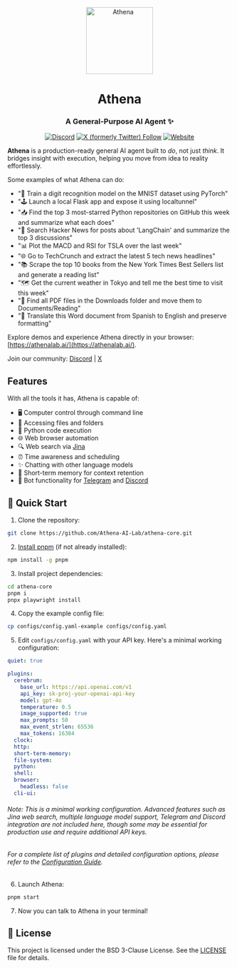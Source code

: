<p align="center">
  <img src="https://athenalab.ai/assets/favicon/favicon.svg" alt="Athena" width="150">
</p>

<h1 align="center">Athena</h1>
<h3 align="center">A General-Purpose AI Agent ✨</h3>

<div align="center">
  <a href="https://discord.gg/X38GnhdTH8"><img src="https://img.shields.io/discord/1322861553137090560" alt="Discord"></a>
  <a href="https://x.com/AthenaAGI"><img src="https://img.shields.io/twitter/follow/AthenaAGI" alt="X (formerly Twitter) Follow"></a>
  <a href="https://athenalab.ai/"><img src="https://img.shields.io/badge/Website-AthenaLab.AI-blue" alt="Website"></a>
</div>

**Athena** is a production-ready general AI agent built to *do*, not just *think*. It bridges insight with execution, helping you move from idea to reality effortlessly.

Some examples of what Athena can do:

- "🧠 Train a digit recognition model on the MNIST dataset using PyTorch"
- "🕹️ Launch a local Flask app and expose it using localtunnel"
- "📥 Find the top 3 most-starred Python repositories on GitHub this week and summarize what each does"
- "🔎 Search Hacker News for posts about 'LangChain' and summarize the top 3 discussions"
- "📊 Plot the MACD and RSI for TSLA over the last week"
- "🌐 Go to TechCrunch and extract the latest 5 tech news headlines"
- "📚 Scrape the top 10 books from the New York Times Best Sellers list and generate a reading list"
- "🗺️ Get the current weather in Tokyo and tell me the best time to visit this week"
- "📁 Find all PDF files in the Downloads folder and move them to Documents/Reading"
- "💬 Translate this Word document from Spanish to English and preserve formatting"

Explore demos and experience Athena directly in your browser: [https://athenalab.ai/](https://athenalab.ai/).

Join our community: [Discord](https://discord.gg/X38GnhdTH8) | [X](https://x.com/AthenaAGI)

## Features

With all the tools it has, Athena is capable of:

- 🖥️ Computer control through command line
- 📂 Accessing files and folders
- 🐍 Python code execution
- 🌐 Web browser automation
- 🔍 Web search via [Jina](docs/configuration.md#http)
- ⏰ Time awareness and scheduling
- ✨ Chatting with other language models
- 🧠 Short-term memory for context retention
- 🤖 Bot functionality for [Telegram](docs/configuration.md#telegram) and [Discord](docs/configuration.md#discord)

## 🚀 Quick Start

1. Clone the repository:
```bash
git clone https://github.com/Athena-AI-Lab/athena-core.git
```

2. [Install pnpm](https://pnpm.io/installation) (if not already installed):
```bash
npm install -g pnpm
```

3. Install project dependencies:
```bash
cd athena-core
pnpm i
pnpx playwright install
```

4. Copy the example config file:
```bash
cp configs/config.yaml-example configs/config.yaml
```

5. Edit `configs/config.yaml` with your API key. Here's a minimal working configuration:

```yaml
quiet: true

plugins:
  cerebrum:
    base_url: https://api.openai.com/v1
    api_key: sk-proj-your-openai-api-key
    model: gpt-4o
    temperature: 0.5
    image_supported: true
    max_prompts: 50
    max_event_strlen: 65536
    max_tokens: 16384
  clock:
  http:
  short-term-memory:
  file-system:
  python:
  shell:
  browser:
    headless: false
  cli-ui:
```

###### Note: This is a minimal working configuration. Advanced features such as Jina web search, multiple language model support, Telegram and Discord integration are not included here, though some may be essential for production use and require additional API keys.

###### For a complete list of plugins and detailed configuration options, please refer to the [Configuration Guide](docs/configuration.md).

6. Launch Athena:
```bash
pnpm start
```

7. Now you can talk to Athena in your terminal!

## 📄 License

This project is licensed under the BSD 3-Clause License. See the [LICENSE](LICENSE) file for details.
